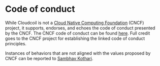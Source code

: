 # Code of conduct

While Cloudcoil is not a [Cloud Native Computing Foundation](https://www.cncf.io/) (CNCF) project, it supports, endorses, and echoes the code of conduct presented by the CNCF. The CNCF code of conduct can be found
[here](https://github.com/cncf/foundation/blob/main/code-of-conduct.md). Full credit goes to the CNCF project for establishing the linked code of conduct principles.

Instances of behaviors that are not aligned with the values proposed by CNCF can be reported to [Sambhav Kothari](sambhavs.email@gmail.com).
